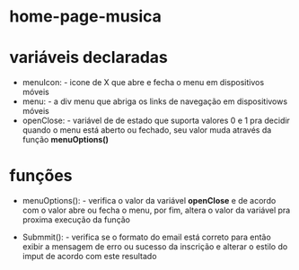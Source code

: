 # home-page-musica

# variáveis declaradas

* menuIcon: - icone de X que abre e fecha o menu em dispositivos móveis
* menu: - a div menu que abriga os links de navegação em dispositivows móveis
* openClose: - variável de de estado que suporta valores 0 e 1 pra decidir quando o menu está aberto ou fechado, seu valor muda através da função **menuOptions()**

# funções

* menuOptions(): - verifica o valor da variável **openClose** e de acordo com o valor abre ou fecha o menu, por fim, altera o valor da variável pra proxima execução da função

* Submmit(): - verifica se o formato do email está correto para então exibir a mensagem de erro ou sucesso da inscrição e alterar o estilo do imput de acordo com este resultado

 
